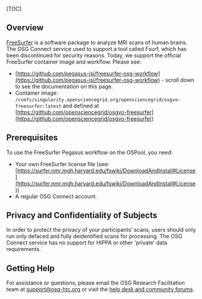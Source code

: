 [title]: - "Introduction to FreeSurfer on the OSPool"
[TOC]

## Overview

[FreeSurfer](http://freesurfer.net/) is a software package to analyze MRI scans
of human brains. The OSG Connect service used to support a tool called
Fsurf, which has been discontinued for security reasons. Today, we support the official 
FreeSurfer container image and workflow. Please see:

* [https://github.com/pegasus-isi/freesurfer-osg-workflow](https://github.com/pegasus-isi/freesurfer-osg-workflow) - scroll down to see the documentation on this page.
* Container image: `/cvmfs/singularity.opensciencegrid.org/opensciencegrid/osgvo-freesurfer:latest` and defined at [https://github.com/opensciencegrid/osgvo-freesurfer](https://github.com/opensciencegrid/osgvo-freesurfer)

## Prerequisites

To use the FreeSurfer Pegasus workflow on the OSPool, you need:

* Your own FreeSurfer license file (see: [https://surfer.nmr.mgh.harvard.edu/fswiki/DownloadAndInstall#License](https://surfer.nmr.mgh.harvard.edu/fswiki/DownloadAndInstall#License))
* A regular OSG Connect account.

## Privacy and Confidentiality of Subjects

In order to protect the privacy of your participants’ scans, users should only run
only defaced and fully deidentified scans for processing. The OSG Connect service has no support for HIPPA or other 'private' data requirements.

## Getting Help

For assistance or questions, please email the OSG Research Facilitation team  at
[support@osg-htc.org](mailto:support@osg-htc.org) or
visit the [help desk and community forums](http://support.opensciencegrid.org).
